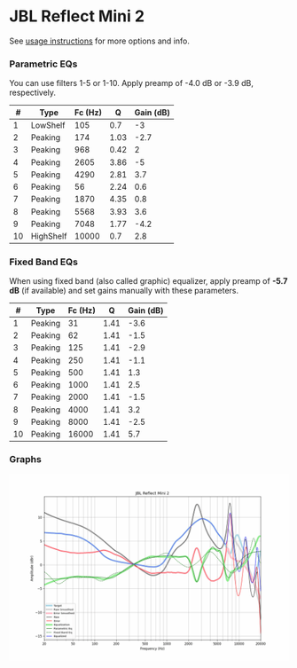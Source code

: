 # JBL Reflect Mini 2
See [usage instructions](https://github.com/jaakkopasanen/AutoEq#usage) for more options and info.

### Parametric EQs
You can use filters 1-5 or 1-10. Apply preamp of -4.0 dB or -3.9 dB, respectively.

|   # | Type      |   Fc (Hz) |    Q |   Gain (dB) |
|-----|-----------|-----------|------|-------------|
|   1 | LowShelf  |       105 | 0.7  |        -3   |
|   2 | Peaking   |       174 | 1.03 |        -2.7 |
|   3 | Peaking   |       968 | 0.42 |         2   |
|   4 | Peaking   |      2605 | 3.86 |        -5   |
|   5 | Peaking   |      4290 | 2.81 |         3.7 |
|   6 | Peaking   |        56 | 2.24 |         0.6 |
|   7 | Peaking   |      1870 | 4.35 |         0.8 |
|   8 | Peaking   |      5568 | 3.93 |         3.6 |
|   9 | Peaking   |      7048 | 1.77 |        -4.2 |
|  10 | HighShelf |     10000 | 0.7  |         2.8 |

### Fixed Band EQs
When using fixed band (also called graphic) equalizer, apply preamp of **-5.7 dB** (if available) and set gains manually with these parameters.

|   # | Type    |   Fc (Hz) |    Q |   Gain (dB) |
|-----|---------|-----------|------|-------------|
|   1 | Peaking |        31 | 1.41 |        -3.6 |
|   2 | Peaking |        62 | 1.41 |        -1.5 |
|   3 | Peaking |       125 | 1.41 |        -2.9 |
|   4 | Peaking |       250 | 1.41 |        -1.1 |
|   5 | Peaking |       500 | 1.41 |         1.3 |
|   6 | Peaking |      1000 | 1.41 |         2.5 |
|   7 | Peaking |      2000 | 1.41 |        -1.5 |
|   8 | Peaking |      4000 | 1.41 |         3.2 |
|   9 | Peaking |      8000 | 1.41 |        -2.5 |
|  10 | Peaking |     16000 | 1.41 |         5.7 |

### Graphs
![](./JBL%20Reflect%20Mini%202.png)

